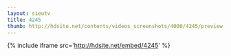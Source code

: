 ```yaml
---
layout: sieutv
title: 4245
thumb: http://hdsite.net/contents/videos_screenshots/4000/4245/preview_360p.mp4.jpg
---
```

{% include iframe src='http://hdsite.net/embed/4245' %}
 
